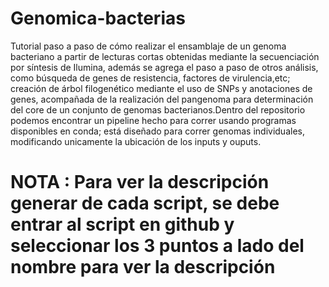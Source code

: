 # Genomica-bacterias
Tutorial paso a paso de cómo realizar el ensamblaje de un genoma bacteriano a partir de lecturas cortas obtenidas mediante la secuenciación por síntesis de Ilumina, además se agrega el paso a paso de otros análisis, como búsqueda de genes de resistencia, factores de virulencia,etc; creación de árbol filogenético mediante el uso de SNPs y anotaciones de genes, acompañada de la realización del pangenoma para determinación del core de un conjunto de genomas bacterianos.Dentro del repositorio podemos encontrar un pipeline hecho para correr usando programas disponibles en conda; está diseñado para correr genomas individuales, modificando unicamente la ubicación de los inputs y ouputs.
# NOTA : Para ver la descripción generar de cada script, se debe entrar al script en github y seleccionar los 3 puntos a lado del nombre para ver la descripción
